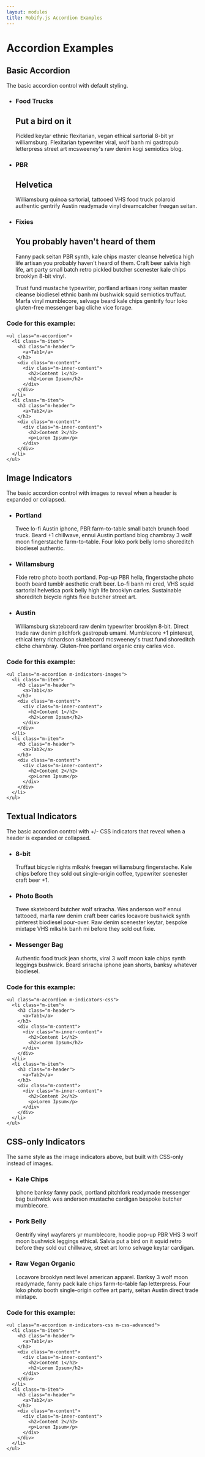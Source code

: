 ```yaml
---
layout: modules
title: Mobify.js Accordion Examples
---
```


<link rel="stylesheet" href="{{ site.baseurl }}/static/examples/css/accordion.css">
<link rel="stylesheet" href="{{ site.baseurl }}/static/examples/css/accordion-style.css">

# Accordion Examples


<h2>Basic Accordion</h2>
<p>The basic accordion control with default styling.</p>
<ul class="m-accordion">
    <li class="m-item">
        <h3 class="m-header">
            <a>Food Trucks</a>
        </h3>
        <div class="m-content">
            <div class="m-inner-content">
                <h2>Put a bird on it</h2>
                <p>Pickled keytar ethnic flexitarian, vegan ethical sartorial 8-bit yr williamsburg. Flexitarian typewriter viral, wolf banh mi gastropub letterpress street art mcsweeney's raw denim kogi semiotics blog.</p>
            </div>
        </div>
    </li>
    <li class="m-item">
        <h3 class="m-header">
            <a>PBR</a>
        </h3>
        <div class="m-content">
            <div class="m-inner-content">
                <h2>Helvetica</h2>
                <p>Williamsburg quinoa sartorial, tattooed VHS food truck polaroid authentic gentrify Austin readymade vinyl dreamcatcher freegan seitan.</p> 
            </div>
        </div>
    </li>
    <li class="m-item">
        <h3 class="m-header">
            <a>Fixies</a>
        </h3>
        <div class="m-content">
            <div class="m-inner-content">
                <h2>You probably haven't heard of them</h2>
                <p>Fanny pack seitan PBR synth, kale chips master cleanse helvetica high life artisan you probably haven't heard of them. Craft beer salvia high life, art party small batch retro pickled butcher scenester kale chips brooklyn 8-bit vinyl.</p>
                <p>Trust fund mustache typewriter, portland artisan irony seitan master cleanse biodiesel ethnic banh mi bushwick squid semiotics truffaut. Marfa vinyl mumblecore, selvage beard kale chips gentrify four loko gluten-free messenger bag cliche vice forage.</p>
            </div>
        </div>
    </li>
</ul>

### Code for this example:

    <ul class="m-accordion">
      <li class="m-item">
        <h3 class="m-header">
          <a>Tab1</a>
        </h3>
        <div class="m-content">
          <div class="m-inner-content">
            <h2>Content 1</h2>
            <h2>Lorem Ipsum</h2>
          </div>
        </div>
      </li>
      <li class="m-item">
        <h3 class="m-header">
          <a>Tab2</a>
        </h3>
        <div class="m-content">
          <div class="m-inner-content">
            <h2>Content 2</h2>
            <p>Lorem Ipsum</p>
          </div>
        </div>
      </li>
    </ul>


<h2>Image Indicators</h2>
<p>The basic accordion control with images to reveal when a header is expanded or collapsed.</p>
<ul class="m-accordion m-indicators-images">
    <li class="m-item">
        <h3 class="m-header">
            <a>Portland</a>
        </h3>
        <div class="m-content">
            <div class="m-inner-content">
                <p>Twee lo-fi Austin iphone, PBR farm-to-table small batch brunch food truck. Beard +1 chillwave, ennui Austin portland blog chambray 3 wolf moon fingerstache farm-to-table. Four loko pork belly lomo shoreditch biodiesel authentic. </p>
            </div>
        </div>
    </li>
    <li class="m-item">
        <h3 class="m-header">
            <a>Willamsburg</a>
        </h3>
        <div class="m-content">
            <div class="m-inner-content">
                <p>Fixie retro photo booth portland. Pop-up PBR hella, fingerstache photo booth beard tumblr aesthetic craft beer. Lo-fi banh mi cred, VHS squid sartorial helvetica pork belly high life brooklyn carles. Sustainable shoreditch bicycle rights fixie butcher street art.</p> 
            </div>
        </div>
    </li>
    <li class="m-item">
        <h3 class="m-header">
            <a>Austin</a>
        </h3>
        <div class="m-content">
            <div class="m-inner-content">
                <p>Williamsburg skateboard raw denim typewriter brooklyn 8-bit. Direct trade raw denim pitchfork gastropub umami. Mumblecore +1 pinterest, ethical terry richardson skateboard mcsweeney's trust fund shoreditch cliche chambray. Gluten-free portland organic cray carles vice.</p>
            </div>
        </div>
    </li>
</ul>

### Code for this example:

    <ul class="m-accordion m-indicators-images">
      <li class="m-item">
        <h3 class="m-header">
          <a>Tab1</a>
        </h3>
        <div class="m-content">
          <div class="m-inner-content">
            <h2>Content 1</h2>
            <h2>Lorem Ipsum</h2>
          </div>
        </div>
      </li>
      <li class="m-item">
        <h3 class="m-header">
          <a>Tab2</a>
        </h3>
        <div class="m-content">
          <div class="m-inner-content">
            <h2>Content 2</h2>
            <p>Lorem Ipsum</p>
          </div>
        </div>
      </li>
    </ul>



<h2>Textual Indicators</h2>
<p>The basic accordion control with +/- CSS indicators that reveal when a header is expanded or collapsed.</p>
<ul class="m-accordion m-indicators-css">
    <li class="m-item">
        <h3 class="m-header">
            <a>8-bit</a>
        </h3>
        <div class="m-content">
            <div class="m-inner-content">
                <p>Truffaut bicycle rights mlkshk freegan williamsburg fingerstache. Kale chips before they sold out single-origin coffee, typewriter scenester craft beer +1. </p>
            </div>
        </div>
    </li>
    <li class="m-item">
        <h3 class="m-header">
            <a>Photo Booth</a>
        </h3>
        <div class="m-content">
            <div class="m-inner-content">
                <p>Twee skateboard butcher wolf sriracha. Wes anderson wolf ennui tattooed, marfa raw denim craft beer carles locavore bushwick synth pinterest biodiesel pour-over. Raw denim scenester keytar, bespoke mixtape VHS mlkshk banh mi before they sold out fixie.</p> 
            </div>
        </div>
    </li>
    <li class="m-item">
        <h3 class="m-header">
            <a>Messenger Bag</a>
        </h3>
        <div class="m-content">
            <div class="m-inner-content">
                <p>Authentic food truck jean shorts, viral 3 wolf moon kale chips synth leggings bushwick. Beard sriracha iphone jean shorts, banksy whatever biodiesel.</p>
            </div>
        </div>
    </li>
</ul>

### Code for this example:

    <ul class="m-accordion m-indicators-css">
      <li class="m-item">
        <h3 class="m-header">
          <a>Tab1</a>
        </h3>
        <div class="m-content">
          <div class="m-inner-content">
            <h2>Content 1</h2>
            <h2>Lorem Ipsum</h2>
          </div>
        </div>
      </li>
      <li class="m-item">
        <h3 class="m-header">
          <a>Tab2</a>
        </h3>
        <div class="m-content">
          <div class="m-inner-content">
            <h2>Content 2</h2>
            <p>Lorem Ipsum</p>
          </div>
        </div>
      </li>
    </ul>


<h2>CSS-only Indicators</h2>
<p>The same style as the image indicators above, but built with CSS-only instead of images.</p>
<ul class="m-accordion m-indicators-css m-css-advanced">
    <li class="m-item">
        <h3 class="m-header">
            <a>Kale Chips</a>
        </h3>
        <div class="m-content">
            <div class="m-inner-content">
                <p>Iphone banksy fanny pack, portland pitchfork readymade messenger bag bushwick wes anderson mustache cardigan bespoke butcher mumblecore.</p>
            </div>
        </div>
    </li>
    <li class="m-item">
        <h3 class="m-header">
            <a>Pork Belly</a>
        </h3>
        <div class="m-content">
            <div class="m-inner-content">
                <p>Gentrify vinyl wayfarers yr mumblecore, hoodie pop-up PBR VHS 3 wolf moon bushwick leggings ethical. Salvia put a bird on it squid retro before they sold out chillwave, street art lomo selvage keytar cardigan.</p> 
            </div>
        </div>
    </li>
    <li class="m-item">
        <h3 class="m-header">
            <a>Raw Vegan Organic</a>
        </h3>
        <div class="m-content">
            <div class="m-inner-content">
                <p>Locavore brooklyn next level american apparel. Banksy 3 wolf moon readymade, fanny pack kale chips farm-to-table fap letterpress. Four loko photo booth single-origin coffee art party, seitan Austin direct trade mixtape.</p>
            </div>
        </div>
    </li>
</ul>


### Code for this example:

    <ul class="m-accordion m-indicators-css m-css-advanced">
      <li class="m-item">
        <h3 class="m-header">
          <a>Tab1</a>
        </h3>
        <div class="m-content">
          <div class="m-inner-content">
            <h2>Content 1</h2>
            <h2>Lorem Ipsum</h2>
          </div>
        </div>
      </li>
      <li class="m-item">
        <h3 class="m-header">
          <a>Tab2</a>
        </h3>
        <div class="m-content">
          <div class="m-inner-content">
            <h2>Content 2</h2>
            <p>Lorem Ipsum</p>
          </div>
        </div>
      </li>
    </ul>




<script src="{{ site.baseurl }}/static/examples/js/accordion.js"></script>
<script>
    $(function() { $('.m-accordion').accordion(); });
</script>
